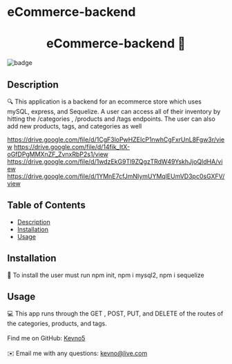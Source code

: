 # eCommerce-backend


<h1 align="center">eCommerce-backend 👋</h1>

![badge](https://img.shields.io/badge/license--red)<br />
## Description
🔍 This application is a backend for an ecommerce store which uses mySQL, express, and Sequelize.
A user can access all of their inventory by hitting the /categories , /products and /tags endpoints. 
The user can also add new products, tags, and categories as well

https://drive.google.com/file/d/1CgF3loPwHZEIcP1nwhCgFxrUnL8Fgw3r/view
https://drive.google.com/file/d/14fik_ItX-oGfDPgMMXnZF_ZvnxRbP2s1/view
https://drive.google.com/file/d/1wdzEkG9Tl9ZQgzTRdW49YskhJjoQldHA/view
https://drive.google.com/file/d/1YMnE7cfJmNIymUYMqlEUmVD3pc0sGXFV/view
## Table of Contents
- [Description](#description)
- [Installation](#installation)
- [Usage](#usage)

## Installation
💾 To install the user must run npm init, npm i mysql2, npm i sequelize
## Usage
💻 This app runs through the GET , POST, PUT, and DELETE of the routes of the categories, products, and tags.
<br />
<br />
Find me on GitHub: [Kevno5](https://github.com/Kevno5)<br />
<br />
✉️ Email me with any questions: kevno@live.com<br /><br />

  
